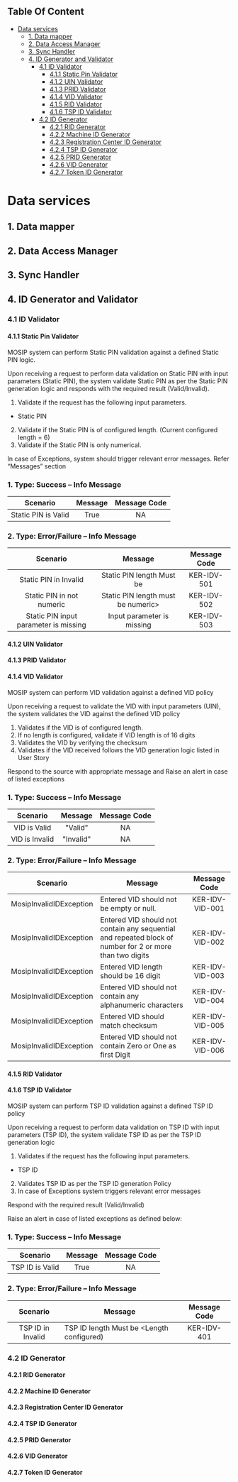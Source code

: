 ## Table Of Content
- [Data services](#data-services)
  * [1. Data mapper](#1-data-mapper)
  * [2. Data Access Manager](#2-data-access-manager)
  * [3. Sync Handler](#3-sync-handler)
  * [4. ID Generator and Validator](#4-id-generator-and-validator)
    * [4.1 ID Validator](#41-id-validator)
      * [4.1.1 Static Pin Validator](#411-static-pin-validator)
      * [4.1.2  UIN Validator](#412--uin-validator)
      * [4.1.3 PRID Validator](#413-prid-validator)
      * [4.1.4 VID Validator](#414-vid-validator)
      * [4.1.5 RID Validator](#415-rid-validator)
      * [4.1.6 TSP ID Validator](#416-tsp-id-validator)
    * [4.2 ID Generator](#42-id-generator)
      * [4.2.1 RID Generator](#421-rid-generator)
      * [4.2.2 Machine ID Generator](#422-machine-id-generator)
      * [4.2.3 Registration Center ID Generator](#423-registration-center-id-generator)
      * [4.2.4 TSP ID Generator](#424-tsp-id-generator)
      * [4.2.5 PRID Generator](#425-prid-generator)
      * [4.2.6 VID Generator](#426-vid-generator)
      * [4.2.7 Token ID Generator](#427-token-id-generator)
# Data services
## 1. Data mapper
## 2. Data Access Manager
## 3. Sync Handler
## 4. ID Generator and Validator
### 4.1 ID Validator
#### 4.1.1 Static Pin Validator
MOSIP system can perform Static PIN validation against a defined Static PIN logic.

Upon receiving a request to perform data validation on Static PIN with input parameters (Static PIN), the system validate Static PIN as per the Static PIN generation logic and responds with the required result (Valid/Invalid).

1. Validate if the request has the following input parameters.
* Static PIN
2. Validate if the Static PIN is of configured length. (Current configured length = 6)
1. Validate if the Static PIN is only numerical.

In case of Exceptions, system should trigger relevant error messages. Refer “Messages” section
### <p align="left"> **1. Type: Success – Info Message**

|**Scenario**|**Message**|**Message Code**|
|:------:|:------:|:------:|
|Static PIN is Valid|True|NA|

### <p align="left"> **2. Type: Error/Failure – Info Message**
|**Scenario**|**Message**|**Message Code**|
|:------:|:------:|:------:|
|Static PIN in Invalid|Static PIN length Must be <Length configured>|KER-IDV-501|
|Static PIN in not numeric|	Static PIN length must be numeric>|	KER-IDV-502|
|Static PIN input parameter is missing	|Input parameter is missing	|KER-IDV-503|





#### 4.1.2  UIN Validator
#### 4.1.3 PRID Validator
#### 4.1.4 VID Validator
MOSIP system can perform VID validation against a defined VID policy

Upon receiving a request to validate the VID with input parameters (UIN), the system validates the VID against the defined VID policy
1. Validates if the VID is of configured length.
1. If no length is configured, validate if VID length is of 16 digits
1. Validates the VID by verifying the checksum
1. Validates if the VID received follows the VID generation logic listed in User Story

Respond to the source with appropriate message and Raise an alert in case of listed exceptions 

### <p align="left"> **1. Type: Success – Info Message**

|**Scenario**|**Message**|**Message Code**|
|:------:|:------:|:------:|
|VID is Valid|"Valid"|NA|
|VID is Invalid|"Invalid"|NA|



### <p align="left"> **2. Type: Error/Failure – Info Message**
|**Scenario**|**Message**|**Message Code**|
|:------:|------|:------:|
|MosipInvalidIDException|Entered VID should not be empty or null.|KER-IDV-VID-001|
|MosipInvalidIDException|Entered VID should not contain any sequential and repeated block of number for 2 or more than two digits|KER-IDV-VID-002
|MosipInvalidIDException|Entered VID length should be 16 digit|	KER-IDV-VID-003|
|MosipInvalidIDException|Entered VID should not contain any alphanumeric characters|KER-IDV-VID-004|
|MosipInvalidIDException|Entered VID should match checksum|KER-IDV-VID-005|
|MosipInvalidIDException|Entered VID should not contain Zero or One as first Digit|KER-IDV-VID-006|






#### 4.1.5 RID Validator
#### 4.1.6 TSP ID Validator
MOSIP system can perform TSP ID validation against a defined TSP ID policy

Upon receiving a request to perform data validation on TSP ID with input parameters (TSP ID), the system validate TSP ID as per the TSP ID generation logic
1. Validates if the request has the following input parameters.
* TSP ID
2. Validates TSP ID as per the TSP ID generation Policy
1. In case of Exceptions system triggers relevant error messages 

Respond with the required result (Valid/Invalid)

Raise an alert in case of listed exceptions as defined below:

### <p align="left"> **1. Type: Success – Info Message**

|**Scenario**|**Message**|**Message Code**|
|:------:|:------:|:------:|
|TSP ID is Valid|	True	|NA|

### <p align="left"> **2. Type: Error/Failure – Info Message**
|**Scenario**|**Message**|**Message Code**|
|:------:|------|:------:|
|TSP ID in Invalid	|TSP ID length Must be <Length configured)	|KER-IDV-401|

### 4.2 ID Generator
#### 4.2.1 RID Generator
#### 4.2.2 Machine ID Generator
#### 4.2.3 Registration Center ID Generator
#### 4.2.4 TSP ID Generator
#### 4.2.5 PRID Generator
#### 4.2.6 VID Generator
#### 4.2.7 Token ID Generator




